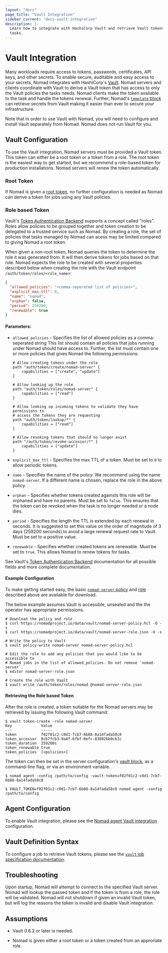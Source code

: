 ```yaml
---
layout: "docs"
page_title: "Vault Integration"
sidebar_current: "docs-vault-integration"
description: |-
  Learn how to integrate with HashiCorp Vault and retrieve Vault tokens for
  tasks.
---
```


# Vault Integration

Many workloads require access to tokens, passwords, certificates, API keys, and
other secrets. To enable secure, auditable and easy access to your secrets,
Nomad integrates with HashiCorp's [Vault][]. Nomad servers and clients
coordinate with Vault to derive a Vault token that has access to only the Vault
policies the tasks needs. Nomad clients make the token avaliable to the task and
handle the tokens renewal. Further, Nomad's [`template` block][template] can
retrieve secrets from Vault making it easier than ever to secure your
infrastructure. 

Note that in order to use Vault with Nomad, you will need to configure and
install Vault separately from Nomad. Nomad does not run Vault for you.

## Vault Configuration

To use the Vault integration, Nomad servers must be provided a Vault token. This
token can either be a root token or a token from a role. The root token is the
easiest way to get started, but we recommend a role-based token for production
installations. Nomad servers will renew the token automatically.

### Root Token

If Nomad is given a [root
token](https://www.vaultproject.io/docs/concepts/tokens.html#root-tokens), no
further configuration is needed as Nomad can derive a token for jobs using any
Vault policies.

### Role based Token

Vault's [Token Authentication Backend][auth] supports a concept called "roles".
Roles allow policies to be grouped together and token creation to be delegated
to a trusted service such as Nomad. By creating a role, the set of policies that
tasks managed by Nomad can acess may be limited compared to giving Nomad a root
token.

When given a non-root token, Nomad queries the token to determine the role it
was generated from. It will then derive tokens for jobs based on that role.
Nomad expects the role to be created with several properties described below
when creating the role with the Vault endpoint `/auth/token/roles/<role_name>`:

```json
{
  "allowed_policies": "<comma-seperated list of policies>",
  "explicit_max_ttl": 0,
  "name": "nomad",
  "orphan": false,
  "period": 259200,
  "renewable": true
}
```

#### Parameters: 

* `allowed_policies` - Specifies the list of allowed policies as a
  comma-seperated string This list should contain all policies that jobs running
  under Nomad should have access to. Further, the list must contain one or more
  policies that gives Nomad the following permissions:

    ```hcl
    # Allow creating tokens under the role
    path "auth/token/create/nomad-server" {
        capabilities = ["create", "update"]
    }

    # Allow looking up the role
    path "auth/token/roles/nomad-server" {
        capabilities = ["read"]
    }

    # Allow looking up incoming tokens to validate they have permissions to
    # access the tokens they are requesting
    path "auth/token/lookup/*" {
        capabilities = ["read"]
    }

    # Allow revoking tokens that should no longer exist
    path "/auth/token/revoke-accessor/*" {
        capabilities = ["update"]
    }
    ```

* `explicit_max_ttl` - Specifies the max TTL of a token. Must be set to `0` to
  allow periodic tokens.

* `name` - Specifies the name of the policy. We recommend using the name
  `nomad-server`. If a different name is chosen, replace the role in the above
  policy.

* `orphan` - Specifies whether tokens created againsts this role will be
  orphaned and have no parents. Must be set to `false`. This ensures that the
  token can be revoked when the task is no longer needed or a node dies.

* `period` - Specifies the length the TTL is extended by each renewal in
  seconds. It is suggested to set this value on the order of magnitude of 3 days
  (259200 seconds) to avoid a large renewal request rate to Vault. Must be set
  to a positive value.

* `renewable` - Specifies whether created tokens are renewable. Must be set to
  `true`. This allows Nomad to renew tokens for tasks.

See Vault's [Token Authentication Backend][auth] documentation for all possible
fields and more complete documentation.

#### Example Configuration

To make getting started easy, the basic [`nomad-server`
policy](/data/vault/nomad-server-policy.hcl) and
[role](/data/vault/nomad-server-role.json) described above are available for
download.

The below example assumes Vault is accessible, unsealed and the the operator has
appropriate permissions.

```shell
# Download the policy and role
$ curl https://nomadproject.io/data/vault/nomad-server-policy.hcl -O -s
$ curl https://nomadproject.io/data/vault/nomad-server-role.json -O -s

# Write the policy to Vault
$ vault policy-write nomad-server nomad-server-policy.hcl

# Edit the role to add any policies that you would like to be accessible to
# Nomad jobs in the list of allowed_policies. Do not remove `nomad-server`.
$ editor nomad-server-role.json

# Create the role with Vault
$ vault write /auth/token/roles/nomad @nomad-server-role.json
```

#### Retrieving the Role based Token

After the role is created, a token suitable for the Nomad servers may be
retrieved by issuing the following Vault command:

```
$ vault token-create -role nomad-server
Key             Value
---             -----
token           f02f01c2-c0d1-7cb7-6b88-8a14fada58c0
token_accessor  8cb7fcb3-9a4f-6fbf-0efc-83092bb0cb1c
token_duration  259200s
token_renewable true
token_policies  [<policies>]
```

The token can then be set in the server configuration's [vault block][config],
as a command-line flag, or via an environment variable.

```
$ nomad agent -config /path/to/config -vault-token=f02f01c2-c0d1-7cb7-6b88-8a14fada58c0
```

```
$ VAULT_TOKEN=f02f01c2-c0d1-7cb7-6b88-8a14fada58c0 nomad agent -config /path/to/config
```

## Agent Configuration

To enable Vault integration, please see the [Nomad agent Vault
integration][config] configuration.

## Vault Definition Syntax

To configure a job to retrieve Vault tokens, please see the [`vault` job
specification documentation][vault-spec].

## Troubleshooting 

Upon startup, Nomad will attempt to connect to the specified Vault server. Nomad
will lookup the passed token and if the token is from a role, the role will be
validated. Nomad will not shutdown if given an invalid Vault token, but will log
the reasons the token is invalid and disable Vault integration.

## Assumptions

- Vault 0.6.2 or later is needed.

- Nomad is given either a root token or a token created from an approriate role.

[auth]: https://www.vaultproject.io/docs/auth/token.html "Vault Authentication Backend"
[config]: /docs/agent/config.html#vault-options "Nomad Vault configuration block"
[template]: /docs/job-specification/template.html "Nomad template Job Specification"
[vault]: https://www.vaultproject.io/ "Vault by HashiCorp"
[vault-spec]: /docs/job-specification/vault.html "Nomad Vault Job Specification"
